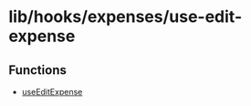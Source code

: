 # lib/hooks/expenses/use-edit-expense

## Functions

- [useEditExpense](functions/useEditExpense.md)
